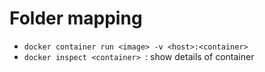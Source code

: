 # Folder mapping

- `docker container run <image> -v <host>:<container>`
- `docker inspect <container> `: show details of container
